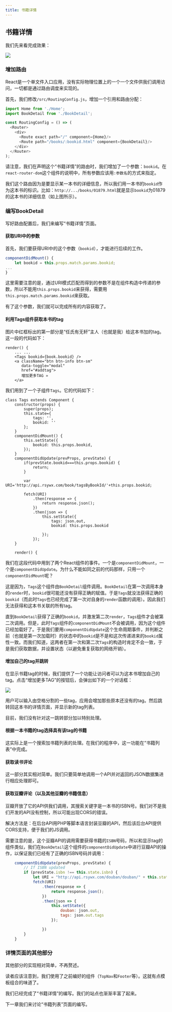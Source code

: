 ```yaml
---
title: 书籍详情
---
```


## 书籍详情

我们先来看完成效果：

![](01.png)

### 增加路由

React是一个单文件入口应用，没有实际物理位置上的一个一个文件供我们调用访问，一切都是通过路由调度来实现的。

首先，我们修改`/src/RoutingConfig.js`，增加一个引用和路由分配：

```javascript
import Home from './Home';
import BookDetail from './BookDetail';

const RoutingConfig = () => (
  <Router>
    <div>
      <Route exact path="/" component={Home}/>
      <Route path="/books/:bookid.html" component={BookDetail}/>
    </div>
  </Router>
);
```

请注意，我们在声明这个“书籍详情”的路由时，我们增加了一个参数：`bookid`。在`react-router-dom`这个组件的说明中，所有参数应该用`:参数名`的方式来指定。

我们这个路由因为是要显示某一本书的详细信息，所以我们用一本书的`bookid`作为这本书的标识。比如：`http://.../books/01879.html`就是显示`bookid`为01879的这本书的详细信息（如上图所示）。

### 编写BookDetail

写好路由配置后，我们来编写“书籍详情”页面。

#### 获取URI中的参数

首先，我们要获得URI中的这个参数（`bookid`），才能进行后续的工作。

```javascript
componentDidMount() {
    let bookid = this.props.match.params.bookid;
...
}
```

这里需要注意的是，通过URI模式匹配而得到的参数不是在组件构造中传递的参数，所以不能用`this.props.bookid`来获得，需要用`this.props.match.params.bookid`来获取。

有了这个参数，我们就可以完成所有的内容获取了。

#### 利用Tags组件获取本书的tag

图片中红框标出的第一部分是“任氏有无轩”主人（也就是我）给这本书加的tag。这一段的代码如下：

```
render() {
    ... ...
    <Tags bookid={book.bookid} />
    <a className="btn btn-info btn-sm"
       data-toggle="modal"
       href="#addtag">
       增加更多TAG »
    </a>
```

我们用到了一个子组件`Tags`。它的代码如下：

```
class Tags extends Component {
    constructor(props) {
        super(props);
        this.state={
            tags: '',
            bookid: ''
        };
    }
    componentDidMount() {
        this.setState({
            bookid: this.props.bookid,
        });
    }
    componentDidUpdate(prevProps, prevState) {
        if(prevState.bookid===this.props.bookid) {
            return;
        }

        var URI='http://api.rsywx.com/book/tagsByBookId/'+this.props.bookid;

        fetch(URI)
            .then(response => {
                return response.json();
            })
            .then(json => {
                this.setState({
                    tags: json.out,
                    bookid: this.props.bookid

                });
            });
    }

    render() {
```

我们在这段代码中用到了两个React组件的事件。一个是`componentDidMount`，一个是`componentDidUpdate`。为什么不能如同之前的代码那样，只用一个`componentDidMount`呢？

这是因为，`Tags`这个组件由`BookDetail`组件调用。`BookDetail`在第一次调用本身的`render`时，`bookid`很可能还没有获得正确的赋值。于是`Tags`就没法获得正确的`bookid`（而此时`Tags`也已经完成了第一次对自身的`render`函数的调用）。因此我们无法获得和这本书关联的所有tag。

直到`BookDetail`获得了正确的`bookid`，并激发第二次`render`，`Tags`组件才会被第二次调用。但是，此时`Tags`组件的`componentDidMount`不会被调用，因为这个组件已经加载好了。于是我们要用`componentDidUpdate`这个生命周期事件，并判断之前（也就是第一次加载时）的状态中的`bookid`是不是和这次传递进来的`bookid`属性一致。而我们知道，这两者在第一次和第二次`Tags`的构造时肯定不会一致，于是我们获取数据，并设置状态（以避免重复获取的网络开销）。

#### 增加自己的tag并跳转

在显示书籍tag的时候，我们提供了一个功能让访问者可以为这本书增加自己的tag。点击“增加更多TAG”的按钮后，会弹出如下的一个对话框：

![](02.png)

用户可以输入由空格分割的一些tag，应用会增加那些原本还没有的tag。然后跳转回这本书的详情页面，并显示新的tag列表。

目前，我们没有针对这一跳转部分加以特别处理。

#### 根据一本书籍的tag选择具有该tag的书籍

这实际上是一个搜索加书籍列表的处理。在我们的程序中，这一功能在“书籍列表”中完成。

#### 获取读书评论

这一部分其实相对简单。我们只要简单地调用一个API并对返回的JSON数据集进行相应处理即可。

#### 获取豆瓣评论（以及其他豆瓣的书籍信息）

豆瓣开放了它的API供我们调用，其搜索关键字是一本书的ISBN号。我们对不是我们开发的API没有控制，所以可能出现CORS的错误。

解决方法是：在后台API用PHP等脚本语言封装豆瓣的API，然后该后台API提供CORS支持，便于我们的JS调用。

需要注意的是，这个豆瓣API的调用需要获得书籍的`ISBN`号码，所以和显示tag的组件类似，我们在`BookDetail`这个组件的`componentDidUpdate`中进行豆瓣API的操作，以保证我们已经有了正确的ISBN号码并调用：

```javascript
    componentDidUpdate(prevProps, prevState) {
        // If ISBN updated
        if (prevState.isbn !== this.state.isbn) {
            let URI = "http://api.rsywx.com/douban/douban/" + this.state.isbn;
            fetch(URI)
                .then(response => {
                    return response.json();
                })
                .then(json => {
                    this.setState({
                        douban: json.out,
                        tags: json.out.tags
                    });

                })
        }
    }
```

### 详情页面的其他部分

其他部分的实现相对简单，不再赘述。

读者应该注意到，我们使用了之前编好的组件（`TopNav`和`Footer`等）。这就有点模板组合的味道了。

我们已经完成了“书籍详情”的编写。我们的站点也渐渐丰富了起来。

下一章我们来讨论“书籍列表”页面的编写。